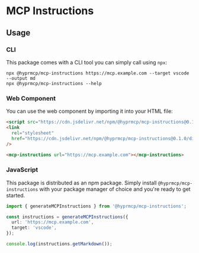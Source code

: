 # MCP Instructions

## Usage

### CLI

This package comes with a CLI tool you can simply call using `npx`:

```shell
npx @hyprmcp/mcp-instructions https://mcp.example.com --target vscode --output md
npx @hyprmcp/mcp-instructions --help
```

### Web Component

You can use the web component by importing it into your HTML file:

```html
<script src="https://cdn.jsdelivr.net/npm/@hyprmcp/mcp-instructions@0.1.0/dist/component/index.js"></script>
<link
  rel="stylesheet"
  href="https://cdn.jsdelivr.net/npm/@hyprmcp/mcp-instructions@0.1.0/dist/component/index.css"
/>

<mcp-instructions url="https://mcp.example.com"></mcp-instructions>
```

### JavaScript

This package is distributed as an npm package.
Simply install `@hyprmcp/mcp-instructions` with your package manager of choice and you're ready to get started.

```ts
import { generateMCPInstructions } from '@hyprmcp/mcp-instructions';

const instructions = generateMCPInstructions({
  url: 'https://mcp.example.com',
  target: 'vscode',
});

console.log(instructions.getMarkdown());
```
